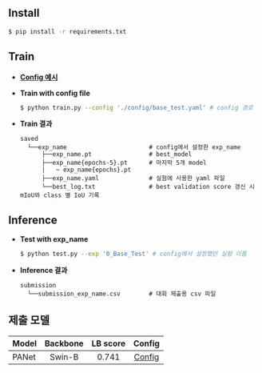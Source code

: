 ## Install
```bash
$ pip install -r requirements.txt
````

## Train
- **[Config 예시](https://github.com/boostcampaitech2/semantic-segmentation-level2-cv-04/blob/dev_yy/baseline_code/config/base_test.yaml)**

- **Train with config file**
  ```bash
  $ python train.py --config './config/base_test.yaml' # config 경로
  ````
- **Train 결과**
  ```
  saved
    └──exp_name                       # config에서 설정한 exp_name
        ├──exp_name.pt                # best_model
        ├──exp_name{epochs-5}.pt      # 마지막 5개 model
        |   ~ exp_name{epochs}.pt
        ├──exp_name.yaml              # 실험에 사용한 yaml 파일    
        └──best_log.txt               # best validation score 갱신 시 mIoU와 class 별 IoU 기록
  ```

## Inference
- **Test with exp_name**
  ```bash
  $ python test.py --exp '0_Base_Test' # config에서 설정했던 실험 이름
  ````
- **Inference 결과**
  ```
  submission
    └──submission_exp_name.csv        # 대회 제출용 csv 파일
  ```
  
## 제출 모델

|Model|Backbone|LB score|Config|
|---|:---:|:---:|:---:|
|PANet|Swin-B|0.741|[Config](https://github.com/boostcampaitech2/semantic-segmentation-level2-cv-04/blob/dev_yy/baseline_code/config/pan_swin.yaml)|
